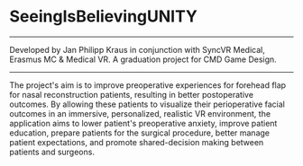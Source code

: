 # SeeingIsBelievingUNITY
 
************************************************************
Developed by Jan Philipp Kraus in conjunction with SyncVR Medical, Erasmus MC & Medical VR. A graduation project for CMD Game Design.
************************************************************

The project's aim is to improve preoperative experiences for forehead flap for nasal reconstruction patients, resulting in better postoperative outcomes.
By allowing these patients to visualize their perioperative facial outcomes in an immersive, personalized, realistic VR environment, the application aims to lower patient's preoperative anxiety, improve patient education, prepare patients for the surgical procedure, better manage patient expectations, and promote shared-decision making between patients and surgeons.
